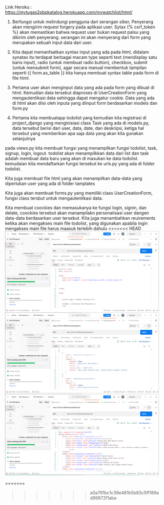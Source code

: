 Link Heroku : https://mytugas2pbpkatalog.herokuapp.com/mywatchlist/html/

1. Berfungsi untuk melindungi pengguna dari serangan siber, Penyerang akan mengirim request forgery pada aplikasi user. Sytax {% csrf_token %} akan memastikan bahwa request user bukan request palsu yang dikirim oleh penyerang. serangan ini akan menyerang dari form yang merupakan sebuah input data dari user.

2. Kita dapat memanfaatkan syntax input yang ada pada html, didalam synatax itu terdapat berbagai macam type seperti text (mendisplay satu baris input), radio (untuk membuat radio button), checkbox, submit (untuk mensubmit form), agar secara manual membentuk tampilan seperti {{ form.as_table }} kita hanya membuat syntax table pada form di file html.

3. Pertama user akan menginput data yang ada pada form yang dibuat di html. Kemudian data tersebut diaproses di UserCreationForm yang mengautentikasi data sehingga dapat mengatur cookie. Data yang ada di html akan diisi oleh inputa yang diinput form berdasarkan models dan form.py

4. Pertama kita membuatapp todolist yang kemudian kita registrasi di project_django yang menginisiasi class Task yang ada di models.py, data tersebut berisi dari user, data, date, dan deskripsi, ketiga hal tersebut yang memberikan apa saja data yang akan kita gunakan selanjutnya

pada views.py kita membuat fungsi yang menampilkan fungsi todolist, task, signup, login, logout. todolist akan menampilkkan data dari list dan task adalah membuat data baru yang akan di masukan ke data todolist. kemudaian kita mendaftarkan fungsi tersebut ke urls.py yang ada di folder todolist.

Kita juga membuat file html yang akan menampilkan data-data yang diperlukan user yang ada di folder tamplates

Kita juga akan membuat forms.py yang memiliki class UserCreationForm, fungsi class tersbut untuk mengautentikasi data.

Kita membuat coockies dan memasukanya ke fungsi login, signin, dan delate, coockies tersebut akan manampilakn personalisasi user dangen data-data berdasarkan user tersebut. Kita juga menambahkan reuirements ketika akan mengakses main file todolist, yang digunakan apabila ingin mengakses main file harus maasuk terlebih dahulu
<<<<<<< HEAD
![POSTMAN!](image/postmanss_1.png)
![POSTMAN!](image/postmanss_2.png)
![POSTMAN!](image/postmanss_3.png)

=======
>>>>>>> a0a791bc1c39e481b5b83c5ff189ad99872f1aba
